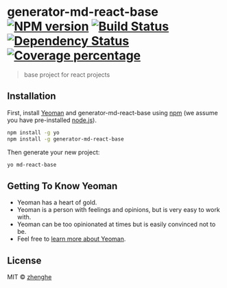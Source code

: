 # generator-md-react-base [![NPM version][npm-image]][npm-url] [![Build Status][travis-image]][travis-url] [![Dependency Status][daviddm-image]][daviddm-url] [![Coverage percentage][coveralls-image]][coveralls-url]
> base project for react projects

## Installation

First, install [Yeoman](http://yeoman.io) and generator-md-react-base using [npm](https://www.npmjs.com/) (we assume you have pre-installed [node.js](https://nodejs.org/)).

```bash
npm install -g yo
npm install -g generator-md-react-base
```

Then generate your new project:

```bash
yo md-react-base
```

## Getting To Know Yeoman

 * Yeoman has a heart of gold.
 * Yeoman is a person with feelings and opinions, but is very easy to work with.
 * Yeoman can be too opinionated at times but is easily convinced not to be.
 * Feel free to [learn more about Yeoman](http://yeoman.io/).

## License

MIT © [zhenghe](https://github.com/ZhengHe-MD)


[npm-image]: https://badge.fury.io/js/generator-md-react-base.svg
[npm-url]: https://npmjs.org/package/generator-md-react-base
[travis-image]: https://travis-ci.org/Madadata/generator-md-react-base.svg?branch=master
[travis-url]: https://travis-ci.org/Madadata/generator-md-react-base
[daviddm-image]: https://david-dm.org/Madadata/generator-md-react-base.svg?theme=shields.io
[daviddm-url]: https://david-dm.org/Madadata/generator-md-react-base
[coveralls-image]: https://coveralls.io/repos/Madadata/generator-md-react-base/badge.svg
[coveralls-url]: https://coveralls.io/r/Madadata/generator-md-react-base
